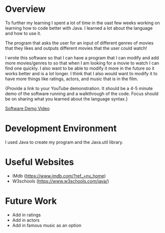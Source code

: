 # Overview

To further my learning I spent a lot of time in the oast few weeks working on learning how to code better with Java. I learned a lot about the language and how to use it.

The program that asks the user for an input of different genres of movies that they likes and outputs different movies that the user could watch!

I wrote this software so that I can have a program that I can modify and add more movies/genres to so that when I am looking for a movie to watch I can find one quickly. I also want to be able to modify it more in the future so it works better and is a lot longer. I think that I also would want to modify it to have more things like ratings, actors, and music that is in the film.

{Provide a link to your YouTube demonstration. It should be a 4-5 minute demo of the software running and a walkthrough of the code. Focus should be on sharing what you learned about the language syntax.}

[Software Demo Video](http://youtube.link.goes.here)

# Development Environment
I used Java to create my program and the Java.util library.

# Useful Websites
- IMdb (https://www.imdb.com/?ref_=nv_home)
- W3schools (https://www.w3schools.com/java/)

# Future Work

- Add in ratings
- Add in actors
- Add in famous music as an option 